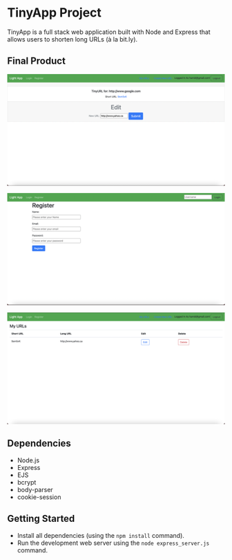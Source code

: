 # TinyApp Project

TinyApp is a full stack web application built with Node and Express that allows users to shorten long URLs (à la bit.ly).

## Final Product

!["Edit Page"](https://github.com/hamidnuur/tinyapp/blob/main/docs/edit-page.png?raw=true)

!["Register Page"](https://github.com/hamidnuur/tinyapp/blob/main/docs/register-page.png?raw=true)

!["Urls Page"](https://github.com/hamidnuur/tinyapp/blob/main/docs/urls-page.png?raw=true)

## Dependencies

- Node.js
- Express
- EJS
- bcrypt
- body-parser
- cookie-session

## Getting Started

- Install all dependencies (using the `npm install` command).
- Run the development web server using the `node express_server.js` command.
